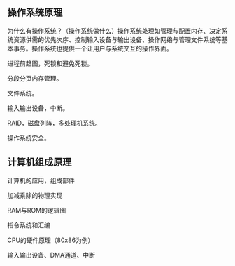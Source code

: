 ## 操作系统原理

为什么有操作系统？（操作系统做什么）操作系统处理如管理与配置内存、决定系统资源供需的优先次序、控制输入设备与输出设备、操作网络与管理文件系统等基本事务。操作系统也提供一个让用户与系统交互的操作界面。

进程前趋图，死锁和避免死锁。

分段分页内存管理。

文件系统。

输入输出设备，中断。

RAID，磁盘列阵，多处理机系统。

操作系统安全。

## 计算机组成原理

计算机的应用，组成部件

加减乘除的物理实现

RAM与ROM的逻辑图

指令系统和汇编

CPU的硬件原理（80x86为例）

输入输出设备、DMA通道、中断